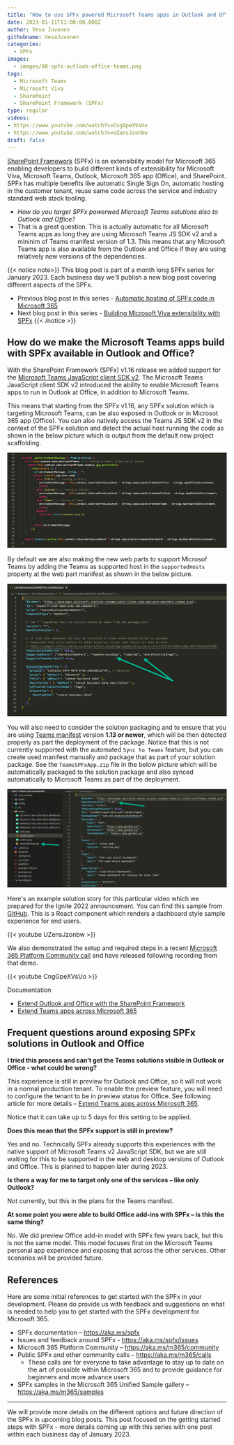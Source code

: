 ```yaml
---
title: "How to use SPFx powered Microsoft Teams apps in Outlook and Office"
date: 2023-01-11T11:00:00.000Z
author: Vesa Juvonen
githubname: VesaJuvonen
categories:
  - SPFx
images:
  - images/08-spfx-outlook-office-teams.png
tags:
  - Microsoft Teams
  - Microsoft Viva  
  - SharePoint
  - SharePoint Framework (SPFx)
type: regular
videos:
- https://www.youtube.com/watch?v=CngGpeXVsUo
- https://www.youtube.com/watch?v=UZensJzonbw
draft: false
---
```


[SharePoint Framework](https://aka.ms/spfx) (SPFx) is an extensibility model for Microsoft 365 enabling developers to build different kinds of extensibility for Microsoft Viva, Microsoft Teams, Outlook, Microsoft 365 app (Office), and SharePoint. SPFx has multiple benefits like automatic Single Sign On, automatic hosting in the customer tenant, reuse same code across the service and industry standard web stack tooling.

-	*How do you target SPFx powerwed Microsoft Teams solutions also to Outlook and Office?*
-	That is a great question. This is actually automatic for all Microsoft Teams apps as long they are using Microsoft Teams JS SDK v2 and a mininim of Teams manifest version of 1.3. This means that any Microsoft Teams app is also available from the Outlook and Office if they are using relatively new versions of the dependencies.

{{< notice note>}}
This blog post is part of a month long SPFx series for January 2023. Each business day we'll publish a new blog post covering different aspects of the SPFx.

* Previous blog post in this series - [Automatic hosting of SPFx code in Microsoft 365](https://pnp.github.io/blog/post/spfx-07-automatic-hosting-spfx-solutions/)
* Next blog post in this series - [Building Microsoft Viva extensibility with SPFx](https://pnp.github.io/blog/post/spfx-09-building-microsoft-viva-extensibility-spfx/)
{{< /notice >}}


## How do we make the Microsoft Teams apps build with SPFx available in Outlook and Office?

With the SharePoint Framework (SPFx) v1.16 release we added support for the [Microsoft Teams JavaScript client SDK v2](https://devblogs.microsoft.com/microsoft365dev/microsoft-teams-js-sdk-v2-is-now-generally-available/). The Microsoft Teams JavaScript client SDK v2 introduced the ability to enable Microsoft Teams apps to run in Outlook at Office, in addition to Microsoft Teams.

This means that starting from the SPFx v1.16, any SPFx solution which is targeting Microsoft Teams, can be also exposed in Outlook or in Microsot 365 app (Office). You can also natively access the Teams JS SDK v2 in the context of the SPFx solution and detect the actual host running the code as shown in the below picture which is output from the default new project scaffolding.

![Detecting current host](images/detect-current-host.png)

By default we are also making the new web parts to support Microsof Teams by adding the Teams as supported host in the `supportedHosts` property at the web part manifest as shown in the below picture.

![Detecting current host](images/webpart-manifest.png)

You will also need to consider the solution packaging and to ensure that you are using [Teams manifest](https://learn.microsoft.com/en-us/microsoftteams/platform/resources/schema/manifest-schema) version **1.13 or newer**, which will be then detected properly as part the deployment of the package. Notice that this is not currently supported with the automated `Sync to Teams` feature, but you can create used manifest manually and package that as part of your solution package. See the `TeamsSPFxApp.zip` file in the below picture which will be automatically packaged to the solution package and also synced automatically to Microsoft Teams as part of the deployment.

![Detecting current host](images/teams-maniest.png)


Here's an example solution story for this particular video which we prepared for the Ignite 2022 announcement. You can find this sample from [GitHub](https://github.com/pnp/sp-dev-fx-webparts/tree/main/samples/react-teams-lead-dashboard ). This is a React component which renders a dashboard style sample experience for end users.

{{< youtube UZensJzonbw >}}

We also demonstrated the setup and required steps in a recent [Microsoft 365 Platform Community call](https://aka.ms/m365/calls) and have released following recording from that demo.

{{< youtube CngGpeXVsUo >}}

Documentation

-	[Extend Outlook and Office with the SharePoint Framework ](https://learn.microsoft.com/en-us/sharepoint/dev/spfx/office/overview )
-	[Extend Teams apps across Microsoft 365](https://learn.microsoft.com/en-us/microsoftteams/platform/m365-apps/overview)


## Frequent questions around exposing SPFx solutions in Outlook and Office

**I tried this process and can’t get the Teams solutions visible in Outlook or Office - what could be wrong?** 

This experience is still in preview for Outlook and Office, so it will not work in a normal production tenant. To enable the preview feature, you will need to configure the tenant to be in preview status for Office. See following article for more details – [Extend Teams apps across Microsoft 365](https://learn.microsoft.com/en-us/microsoftteams/platform/m365-apps/overview).

Notice that it can take up to 5 days for this setting to be applied.

**Does this mean that the SPFx support is still in preview?** 

Yes and no. Technically SPFx already supports this experiences with the native support of Microsoft Teams v2 JavaScript SDK, but we are still waiting for this to be supported in the web and desktop versions of Outlook and Office. This is planned to happen later during 2023.

**Is there a way for me to target only one of the services – like only Outlook?** 

Not currently, but this in the plans for the Teams manifest.

**At some point you were able to build Office add-ins with SPFx – is this the same thing?** 

No. We did preview Office add-in model with SPFx few years back, but this is not the same model. This model focuses first on the Microsoft Teams personal app experience and exposing that across the other services. Other scenarios will be provided future.


## References

Here are some initial references to get started with the SPFx in your development. Please do provide us with feedback and suggestions on what is needed to help you to get started with the SPFx development for Microsoft 365.

-	SPFx documentation – https://aka.ms/spfx
-	Issues and feedback around SPFx - https://aka.ms/spfx/issues
-	Microsoft 365 Platform Community – https://aka.ms/m365/community
-	Public SPFx and other community calls – https://aka.ms/m365/calls 
    - These calls are for everyone to take advantage to stay up to date on the art of possible within Microsoft 365 and to provide guidance for beginners and more advance users
-	SPFx samples in the Microsoft 365 Unified Sample gallery – https://aka.ms/m365/samples

- - -

We will provide more details on the different options and future direction of the SPFx in upcoming blog posts. This post focused on the getting started steps with SPFx - more details coming up with this series with one post within each business day of January 2023.
